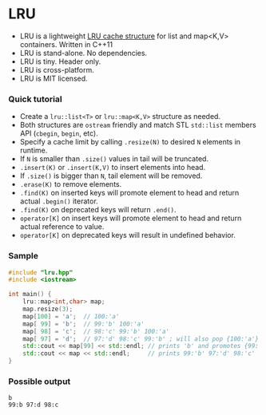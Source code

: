 LRU
===

- LRU is a lightweight [LRU cache structure](http://en.wikipedia.org/wiki/Least_Recently_Used#LRU) for list<T> and map<K,V> containers. Written in C++11
- LRU is stand-alone. No dependencies.
- LRU is tiny. Header only.
- LRU is cross-platform.
- LRU is MIT licensed.

### Quick tutorial
- Create a `lru::list<T>` or `lru::map<K,V>` structure as needed.
- Both structures are `ostream` friendly and match STL `std::list` members API (`cbegin`, `begin`, etc).
- Specify a cache limit by calling `.resize(N)` to desired `N` elements in runtime.
- If `N` is smaller than `.size()` values in tail will be truncated.
- `.insert(K)` or `.insert(K,V)` to insert elements into head.
- If `.size()` is bigger than `N`, tail element will be removed.
- `.erase(K)` to remove elements.
- `.find(K)` on inserted keys will promote element to head and return actual `.begin()` iterator.
- `.find(K)` on deprecated keys will return `.end()`.
- `operator[K]` on insert keys will promote element to head and return actual reference to value.
- `operator[K]` on deprecated keys will result in undefined behavior.

### Sample
```c++
#include "lru.hpp"
#include <iostream>

int main() {
    lru::map<int,char> map;
    map.resize(3);
    map[100] = 'a';  // 100:'a'
    map[ 99] = 'b';  // 99:'b' 100:'a'
    map[ 98] = 'c';  // 98:'c' 99:'b' 100:'a'
    map[ 97] = 'd';  // 97:'d' 98:'c' 99:'b' ; will also pop {100:'a'} from tail
    std::cout << map[99] << std::endl; // prints 'b' and promotes {99:'b'} to head
    std::cout << map << std::endl;     // prints 99:'b' 97:'d' 98:'c'
}
```

### Possible output
```
b
99:b 97:d 98:c
```
